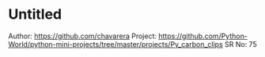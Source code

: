 # Untitled

Author: https://github.com/chavarera
Project: https://github.com/Python-World/python-mini-projects/tree/master/projects/Py_carbon_clips
SR No: 75